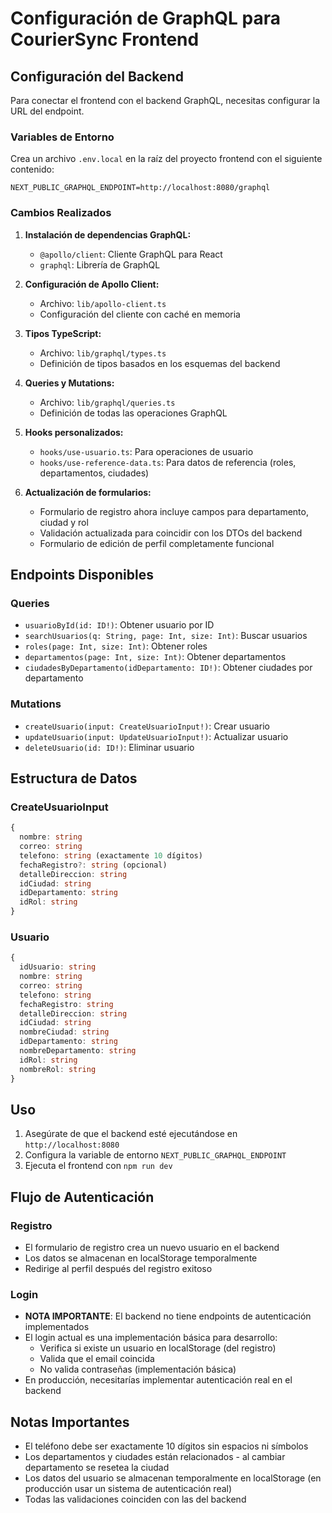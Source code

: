 # Configuración de GraphQL para CourierSync Frontend

## Configuración del Backend

Para conectar el frontend con el backend GraphQL, necesitas configurar la URL del endpoint.

### Variables de Entorno

Crea un archivo `.env.local` en la raíz del proyecto frontend con el siguiente contenido:

```env
NEXT_PUBLIC_GRAPHQL_ENDPOINT=http://localhost:8080/graphql
```

### Cambios Realizados

1. **Instalación de dependencias GraphQL:**
   - `@apollo/client`: Cliente GraphQL para React
   - `graphql`: Librería de GraphQL

2. **Configuración de Apollo Client:**
   - Archivo: `lib/apollo-client.ts`
   - Configuración del cliente con caché en memoria

3. **Tipos TypeScript:**
   - Archivo: `lib/graphql/types.ts`
   - Definición de tipos basados en los esquemas del backend

4. **Queries y Mutations:**
   - Archivo: `lib/graphql/queries.ts`
   - Definición de todas las operaciones GraphQL

5. **Hooks personalizados:**
   - `hooks/use-usuario.ts`: Para operaciones de usuario
   - `hooks/use-reference-data.ts`: Para datos de referencia (roles, departamentos, ciudades)

6. **Actualización de formularios:**
   - Formulario de registro ahora incluye campos para departamento, ciudad y rol
   - Validación actualizada para coincidir con los DTOs del backend
   - Formulario de edición de perfil completamente funcional

## Endpoints Disponibles

### Queries
- `usuarioById(id: ID!)`: Obtener usuario por ID
- `searchUsuarios(q: String, page: Int, size: Int)`: Buscar usuarios
- `roles(page: Int, size: Int)`: Obtener roles
- `departamentos(page: Int, size: Int)`: Obtener departamentos
- `ciudadesByDepartamento(idDepartamento: ID!)`: Obtener ciudades por departamento

### Mutations
- `createUsuario(input: CreateUsuarioInput!)`: Crear usuario
- `updateUsuario(input: UpdateUsuarioInput!)`: Actualizar usuario
- `deleteUsuario(id: ID!)`: Eliminar usuario

## Estructura de Datos

### CreateUsuarioInput
```typescript
{
  nombre: string
  correo: string
  telefono: string (exactamente 10 dígitos)
  fechaRegistro?: string (opcional)
  detalleDireccion: string
  idCiudad: string
  idDepartamento: string
  idRol: string
}
```

### Usuario
```typescript
{
  idUsuario: string
  nombre: string
  correo: string
  telefono: string
  fechaRegistro: string
  detalleDireccion: string
  idCiudad: string
  nombreCiudad: string
  idDepartamento: string
  nombreDepartamento: string
  idRol: string
  nombreRol: string
}
```

## Uso

1. Asegúrate de que el backend esté ejecutándose en `http://localhost:8080`
2. Configura la variable de entorno `NEXT_PUBLIC_GRAPHQL_ENDPOINT`
3. Ejecuta el frontend con `npm run dev`

## Flujo de Autenticación

### Registro
- El formulario de registro crea un nuevo usuario en el backend
- Los datos se almacenan en localStorage temporalmente
- Redirige al perfil después del registro exitoso

### Login
- **NOTA IMPORTANTE**: El backend no tiene endpoints de autenticación implementados
- El login actual es una implementación básica para desarrollo:
  - Verifica si existe un usuario en localStorage (del registro)
  - Valida que el email coincida
  - No valida contraseñas (implementación básica)
- En producción, necesitarías implementar autenticación real en el backend

## Notas Importantes

- El teléfono debe ser exactamente 10 dígitos sin espacios ni símbolos
- Los departamentos y ciudades están relacionados - al cambiar departamento se resetea la ciudad
- Los datos del usuario se almacenan temporalmente en localStorage (en producción usar un sistema de autenticación real)
- Todas las validaciones coinciden con las del backend
